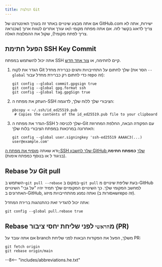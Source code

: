 ```yaml
---
title: המלצות Git
---
```


אם אתה מבצע שינויים באתר זה בעורך האינטרנט של GitHub.com ישירות, אתה לא צריך לדאוג בקשר לזה. אם אתה מפתח מקומי ו/או עורך אתרים לטווח ארוך (שכנראה צריך לפתח מקומי!), שקול את ההמלצות האלה.

## הפעל חתימת SSH Key Commit

אתה יכול להשתמש במפתח SSH קיים לחתימה, או [צור אחד חדש](https://docs.github.com/en/authentication/connecting-to-github-with-ssh/generating-a-new-ssh-key-and-adding-it-to-the-ssh-agent).

1. הגדר את לקוח Git שלך לחתום על התחייבויות ותגים כברירת מחדל (הסר את `--global` כדי לחתום רק כברירת מחדל עבור repo זה):
   ```
   git config --global commit.gpgsign true
   git config --global gpg.format ssh
   git config --global tag.gpgSign true
   ```
2. העתק את מפתח ה-SSH הציבורי שלך ללוח שלך, לדוגמה:
   ```
   pbcopy < ~/.ssh/id_ed25519.pub
    # Copies the contents of the id_ed25519.pub file to your clipboard
   ```
3. הגדר את מפתח ה-SSH שלך לכניסה ל-Git עם הפקודה הבאה, החלפת המחרוזת האחרונה במרכאות במפתח הציבורי בלוח שלך:
   ```
   git config --global user.signingkey 'ssh-ed25519 AAAAC3(...) user@example.com'
   ```

ודא שאתה [מוסיף את מפתח ה-SSH שלך לחשבון GitHub שלך](https://docs.github.com/en/authentication/connecting-to-github-with-ssh/adding-a-new-ssh-key-to-your-github-account#adding-a-new-ssh-key-to-your-account) **כמפתח חתימה** (בניגוד ל או בנוסף כמפתח אימות).

## Rebase על Git pull

השתמש ב-`git pull --rebase` במקום ב-`git pull` בעת שליפת שינויים מ-GitHub למחשב המקומי שלך. כך השינויים המקומיים שלך תמיד יהיו "על גבי" השינויים האחרונים ב-GitHub, ואתה נמנע מהתחייבויות מיזוג (שאסורות בrepo זה).

אתה יכול להגדיר זאת כהתנהגות ברירת המחדל:

```
git config --global pull.rebase true
```

## Rebase מ`הראשי` לפני שליחת יחסי ציבור (PR)

אם אתה עובד על branch משלך, הפעל את הפקודות הבאות לפני שליחת PR:

```
git fetch origin
git rebase origin/main
```

--8<-- "includes/abbreviations.he.txt"
